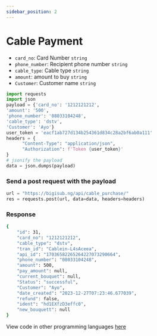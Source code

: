 ```yaml
---
sidebar_position: 2
---
```


# Cable Payment


- `card_no`: Card Number `string`
- `phone_number`: Recipient phone number `string`
- `cable_type`: Cable type `string`
- `amount`: amount to buy `string`
- `Customer`: Customer name `string`

```python
import requests
import json
payload = {'card_no': '1212121212',
'amount': '500',
'phone_number': '08033104248',
'cable_type': 'dstv',
'Customer': 'Ayo'}
user_token = 'eacf1ab727d134b254361d834c28a2bf6ab0a111'
headers = {
      "Content-Type": "application/json",
      "Authorization": f'Token {user_token}'
} 
# jsonify the payload
data = json.dumps(payload)

```

### Send a post request with the payload

```python
url = "https://bigisub.ng/api/cable_purchase/"
res = requests.post(url, data=data, headers=headers)
```

### Response 

```bash
{
    "id": 31,
    "card_no": "1212121212",
    "cable_type": "dstv",
    "tran_id": "Cablein-L4sAceea",
    "api_id": "17036582265264227073290664",
    "phone_number": "08033104248",
    "amount": 500,
    "pay_amount": null,
    "current_bouquet": null,
    "Status": "successful",
    "Customer": "Ayo",
    "date_created": "2023-12-27T07:23:46.677039",
    "refund": false,
    "ident": "hd1EXfzD3effc0",
    "new_bouquett": null
}
```

View code in other programming languages [here](https://documenter.getpostman.com/view/18149105/2s93CRJqgM#b9b1e802-d90a-4c4e-a96f-61aae9dbcd99)